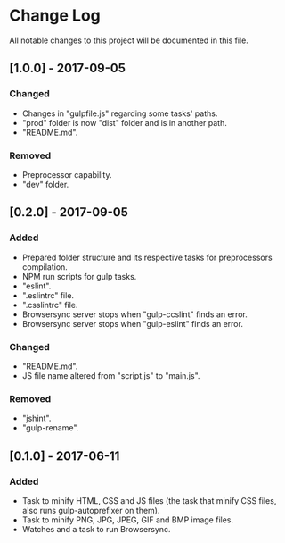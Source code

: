 # Change Log
All notable changes to this project will be documented in this file.

## [1.0.0] - 2017-09-05
### Changed
- Changes in "gulpfile.js" regarding some tasks' paths.
- "prod" folder is now "dist" folder and is in another path.
- "README.md".
### Removed
- Preprocessor capability.
- "dev" folder.

## [0.2.0] - 2017-09-05
### Added
- Prepared folder structure and its respective tasks for preprocessors compilation.
- NPM run scripts for gulp tasks.
- "eslint".
- ".eslintrc" file.
- ".csslintrc" file.
- Browsersync server stops when "gulp-ccslint" finds an error.
- Browsersync server stops when "gulp-eslint" finds an error.
### Changed
- "README.md".
- JS file name altered from "script.js" to "main.js".
### Removed
- "jshint".
- "gulp-rename".

## [0.1.0] - 2017-06-11
### Added
- Task to minify HTML, CSS and JS files (the task that minify CSS files, also runs gulp-autoprefixer on them).
- Task to minify PNG, JPG, JPEG, GIF and BMP image files. 
- Watches and a task to run Browsersync.
